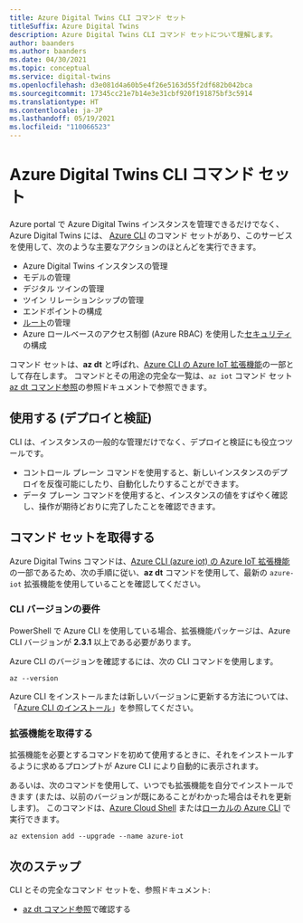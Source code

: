```yaml
---
title: Azure Digital Twins CLI コマンド セット
titleSuffix: Azure Digital Twins
description: Azure Digital Twins CLI コマンド セットについて理解します。
author: baanders
ms.author: baanders
ms.date: 04/30/2021
ms.topic: conceptual
ms.service: digital-twins
ms.openlocfilehash: d3e081d4a60b5e4f26e5163d55f2df682b042bca
ms.sourcegitcommit: 17345cc21e7b14e3e31cbf920f191875bf3c5914
ms.translationtype: HT
ms.contentlocale: ja-JP
ms.lasthandoff: 05/19/2021
ms.locfileid: "110066523"
---
```

# <a name="azure-digital-twins-cli-command-set"></a>Azure Digital Twins CLI コマンド セット

Azure portal で Azure Digital Twins インスタンスを管理できるだけでなく、Azure Digital Twins には、 [Azure CLI](/cli/azure/what-is-azure-cli) のコマンド セットがあり、このサービスを使用して、次のような主要なアクションのほとんどを実行できます。
* Azure Digital Twins インスタンスの管理
* モデルの管理
* デジタル ツインの管理
* ツイン リレーションシップの管理
* エンドポイントの構成
* [ルート](concepts-route-events.md)の管理
* Azure ロールベースのアクセス制御 (Azure RBAC) を使用した[セキュリティ](concepts-security.md)の構成

コマンド セットは、**az dt** と呼ばれ、[Azure CLI の Azure IoT 拡張機能](https://github.com/Azure/azure-iot-cli-extension)の一部として存在します。 コマンドとその用途の完全な一覧は、`az iot` コマンド セット [az dt コマンド参照](/cli/azure/dt?view=azure-cli-latest&preserve-view=true)の参照ドキュメントで参照できます。

## <a name="uses-deploy-and-validate"></a>使用する (デプロイと検証)

CLI は、インスタンスの一般的な管理だけでなく、デプロイと検証にも役立つツールです。
* コントロール プレーン コマンドを使用すると、新しいインスタンスのデプロイを反復可能にしたり、自動化したりすることができます。
* データ プレーン コマンドを使用すると、インスタンスの値をすばやく確認し、操作が期待どおりに完了したことを確認できます。

## <a name="get-the-command-set"></a>コマンド セットを取得する

Azure Digital Twins コマンドは、[Azure CLI (azure iot) の Azure IoT 拡張機能](https://github.com/Azure/azure-iot-cli-extension)の一部であるため、次の手順に従い、**az dt** コマンドを使用して、最新の `azure-iot` 拡張機能を使用していることを確認してください。

### <a name="cli-version-requirements"></a>CLI バージョンの要件

PowerShell で Azure CLI を使用している場合、拡張機能パッケージは、Azure CLI バージョンが **2.3.1** 以上である必要があります。

Azure CLI のバージョンを確認するには、次の CLI コマンドを使用します。
```azurecli
az --version
```

Azure CLI をインストールまたは新しいバージョンに更新する方法については、「[Azure CLI のインストール](/cli/azure/install-azure-cli)」を参照してください。

### <a name="get-the-extension"></a>拡張機能を取得する

拡張機能を必要とするコマンドを初めて使用するときに、それをインストールするように求めるプロンプトが Azure CLI により自動的に表示されます。

あるいは、次のコマンドを使用して、いつでも拡張機能を自分でインストールできます (または、以前のバージョンが既にあることがわかった場合はそれを更新します)。 このコマンドは、[Azure Cloud Shell](../cloud-shell/overview.md) または[ローカルの Azure CLI](/cli/azure/install-azure-cli) で実行できます。

```azurecli-interactive
az extension add --upgrade --name azure-iot
```

## <a name="next-steps"></a>次のステップ

CLI とその完全なコマンド セットを、参照ドキュメント:
* [az dt コマンド参照](/cli/azure/dt?view=azure-cli-latest&preserve-view=true)で確認する